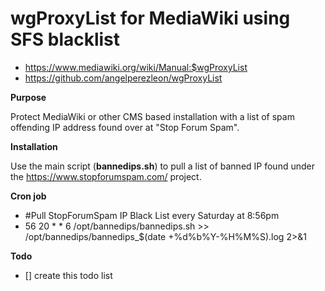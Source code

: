 # wgProxyList for MediaWiki using SFS blacklist
- https://www.mediawiki.org/wiki/Manual:$wgProxyList
- https://github.com/angelperezleon/wgProxyList
 
 **Purpose**
 
Protect MediaWiki or other CMS based installation with a list of spam offending IP address found over at "Stop Forum Spam".

**Installation**

 Use the main script (**bannedips.sh**) to pull a list of banned IP found under the https://www.stopforumspam.com/ project.

**Cron job**
- #Pull StopForumSpam IP Black List every Saturday at 8:56pm
- 56 20 * * 6 /opt/bannedips/bannedips.sh >> /opt/bannedips/bannedips_$(date +\%d\%b\%Y-\%H\%M\%S).log 2>&1

**Todo**
- [] create this todo list
